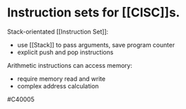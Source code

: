 # Instruction sets for [[CISC]]s.

Stack-orientated [[Instruction Set]]:
- use [[Stack]] to pass arguments, save program counter
- explicit push and pop instructions

Arithmetic instructions can access memory:
- require memory read and write
- complex address calculation

#C40005